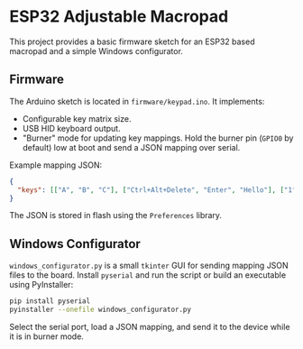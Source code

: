 # ESP32 Adjustable Macropad

This project provides a basic firmware sketch for an ESP32 based macropad and a simple Windows configurator.

## Firmware

The Arduino sketch is located in `firmware/keypad.ino`. It implements:

- Configurable key matrix size.
- USB HID keyboard output.
- "Burner" mode for updating key mappings. Hold the burner pin (`GPIO0` by default) low at boot and send a JSON mapping over serial.

Example mapping JSON:

```json
{
  "keys": [["A", "B", "C"], ["Ctrl+Alt+Delete", "Enter", "Hello"], ["1", "2", "3"]]
}
```

The JSON is stored in flash using the `Preferences` library.

## Windows Configurator

`windows_configurator.py` is a small `tkinter` GUI for sending mapping JSON files to the board. Install `pyserial` and run the script or build an executable using PyInstaller:

```bash
pip install pyserial
pyinstaller --onefile windows_configurator.py
```

Select the serial port, load a JSON mapping, and send it to the device while it is in burner mode.
